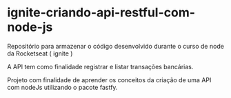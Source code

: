 # ignite-criando-api-restful-com-node-js
Repositório para armazenar o código desenvolvido durante o curso de node da Rocketseat  ( ignite )

A API tem como finalidade registrar e listar transações bancárias.

Projeto com finalidade de aprender os conceitos da criação de uma API com nodeJs utilizando o pacote fastfy.